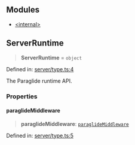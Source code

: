 ## Modules

- [\<internal\>](-internal-.md)

## ServerRuntime

> **ServerRuntime** = `object`

Defined in: [server/type.ts:4](https://github.com/opral/monorepo/tree/main/inlang/packages/paraglide/paraglide-js/src/compiler/server/type.ts)

The Paraglide runtime API.

### Properties

#### paraglideMiddleware

> **paraglideMiddleware**: [`paraglideMiddleware`](-internal-.md#paraglidemiddleware)

Defined in: [server/type.ts:5](https://github.com/opral/monorepo/tree/main/inlang/packages/paraglide/paraglide-js/src/compiler/server/type.ts)
